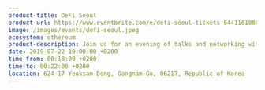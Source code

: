 ```yaml
---
product-title: DeFi Seoul
product-url: https://www.eventbrite.com/e/defi-seoul-tickets-64411618886
image: /images/events/defi-seoul.jpeg
ecosystem: ethereum
product-description: Join us for an evening of talks and networking with blockchain projects paving ways into accessing the DeFi ecosystem.
date: 2019-07-22 19:00:00 +0200
time-from: 00:18:00 +0200
time-to: 00:22:00 +0200
location: 624-17 Yeoksam-Dong, Gangnam-Gu, 06217, Republic of Korea 
---
```

